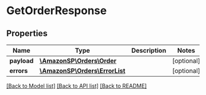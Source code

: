 # GetOrderResponse

## Properties
Name | Type | Description | Notes
------------ | ------------- | ------------- | -------------
**payload** | [**\AmazonSP\Orders\Order**](Order.md) |  | [optional] 
**errors** | [**\AmazonSP\Orders\ErrorList**](ErrorList.md) |  | [optional] 

[[Back to Model list]](../../README.md#documentation-for-models) [[Back to API list]](../../README.md#documentation-for-api-endpoints) [[Back to README]](../../README.md)

